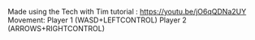 Made using the Tech with Tim tutorial : https://youtu.be/jO6qQDNa2UY
Movement:
Player 1 (WASD+LEFTCONTROL)
Player 2 (ARROWS+RIGHTCONTROL)
